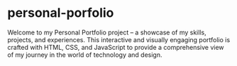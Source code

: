 # personal-porfolio
Welcome to my Personal Portfolio project – a showcase of my skills, projects, and experiences. This interactive and visually engaging portfolio is crafted with HTML, CSS, and JavaScript to provide a comprehensive view of my journey in the world of technology and design.
